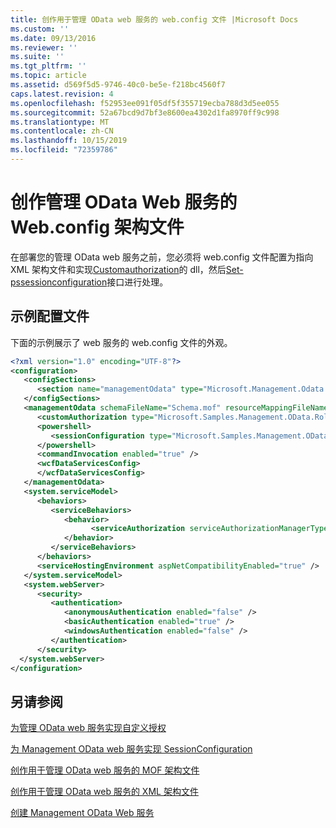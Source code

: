 ```yaml
---
title: 创作用于管理 OData web 服务的 web.config 文件 |Microsoft Docs
ms.custom: ''
ms.date: 09/13/2016
ms.reviewer: ''
ms.suite: ''
ms.tgt_pltfrm: ''
ms.topic: article
ms.assetid: d569f5d5-9746-40c0-be5e-f218bc4560f7
caps.latest.revision: 4
ms.openlocfilehash: f52953ee091f05df5f355719ecba788d3d5ee055
ms.sourcegitcommit: 52a67bcd9d7bf3e8600ea4302d1fa8970ff9c998
ms.translationtype: MT
ms.contentlocale: zh-CN
ms.lasthandoff: 10/15/2019
ms.locfileid: "72359786"
---
```

# <a name="authoring-the-webconfig-file-for-a-management-odata-web-service"></a>创作管理 OData Web 服务的 Web.config 架构文件

在部署您的管理 OData web 服务之前，您必须将 web.config 文件配置为指向 XML 架构文件和实现[Customauthorization](/dotnet/api/Microsoft.Management.Odata.CustomAuthorization)的 dll，然后[Set-pssessionconfiguration](/dotnet/api/System.Management.Automation.Remoting.PSSessionConfiguration)接口进行处理。

## <a name="sample-config-file"></a>示例配置文件

下面的示例展示了 web 服务的 web.config 文件的外观。

```xml
<?xml version="1.0" encoding="UTF-8"?>
<configuration>
   <configSections>
      <section name="managementOdata" type="Microsoft.Management.Odata.Core.DSConfiguration, Microsoft.Management.OData, Version=3.0.0.0, Culture=neutral, PublicKeyToken=31bf3856ad364e35, processorArchitecture=MSIL" />
   </configSections>
   <managementOdata schemaFileName="Schema.mof" resourceMappingFileName="Schema.xml">
      <customAuthorization type="Microsoft.Samples.Management.OData.RoleBasedPlugins.CustomAuthorization" assembly=".\Microsoft.Samples.Management.OData.RoleBasedPlugins.dll" />
      <powershell>
         <sessionConfiguration type="Microsoft.Samples.Management.OData.RoleBasedPlugins.SessionConfiguration" assembly=".\Microsoft.Samples.Management.OData.RoleBasedPlugins.dll" />
      </powershell>
      <commandInvocation enabled="true" />
      <wcfDataServicesConfig>
      </wcfDataServicesConfig>
   </managementOdata>
   <system.serviceModel>
      <behaviors>
         <serviceBehaviors>
            <behavior>
                  <serviceAuthorization serviceAuthorizationManagerType="Microsoft.Management.Odata.Core.CustomAuthorizationManager, Microsoft.Management.OData, Version=3.0.0.0, Culture=neutral, PublicKeyToken=31bf3856ad364e35" />
            </behavior>
         </serviceBehaviors>
      </behaviors>
      <serviceHostingEnvironment aspNetCompatibilityEnabled="true" />
   </system.serviceModel>
   <system.webServer>
      <security>
         <authentication>
            <anonymousAuthentication enabled="false" />
            <basicAuthentication enabled="true" />
            <windowsAuthentication enabled="false" />
         </authentication>
      </security>
  </system.webServer>
</configuration>

```

## <a name="see-also"></a>另请参阅

[为管理 OData web 服务实现自定义授权](./implementing-custom-authorization-for-a-management-odata-web-service.md)

[为 Management OData web 服务实现 SessionConfiguration](./implementing-sessionconfiguration-for-a-management-odata-web-service.md)

[创作用于管理 OData web 服务的 MOF 架构文件](./authoring-the-mof-schema-file-for-a-management-odata-web-service.md)

[创作用于管理 OData web 服务的 XML 架构文件](./authoring-the-xml-schema-file-for-a-management-odata-web-service.md)

[创建 Management OData Web 服务](./creating-a-management-odata-web-service.md)